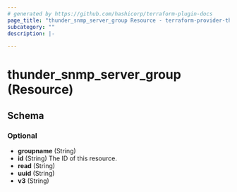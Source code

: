 ```yaml
---
# generated by https://github.com/hashicorp/terraform-plugin-docs
page_title: "thunder_snmp_server_group Resource - terraform-provider-thunder"
subcategory: ""
description: |-
  
---
```


# thunder_snmp_server_group (Resource)





<!-- schema generated by tfplugindocs -->
## Schema

### Optional

- **groupname** (String)
- **id** (String) The ID of this resource.
- **read** (String)
- **uuid** (String)
- **v3** (String)


